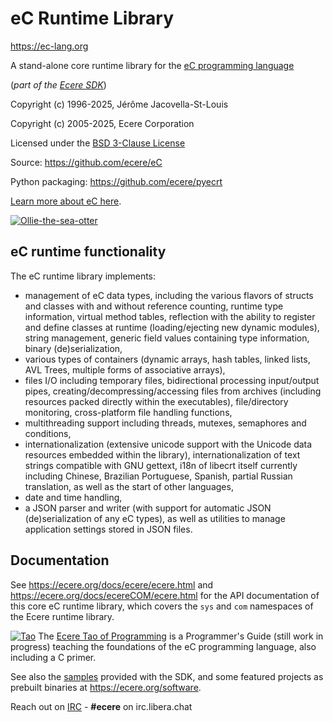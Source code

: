 # eC Runtime Library

https://ec-lang.org

A stand-alone core runtime library for the [eC programming language](https://ec-lang.org)

(_part of the [Ecere SDK](https://ecere.org)_)

Copyright (c) 1996-2025, Jérôme Jacovella-St-Louis

Copyright (c) 2005-2025, Ecere Corporation

Licensed under the [BSD 3-Clause License](https://opensource.org/license/bsd-3-clause)

Source: https://github.com/ecere/eC

Python packaging: https://github.com/ecere/pyecrt

[Learn more about eC here](https://ec-lang.org/overview/).

[![Ollie-the-sea-otter](https://ec-lang.org/images/eC-256.png)](https://ec-lang.org/)

## eC runtime functionality

The eC runtime library implements:

- management of eC data types, including the various flavors of structs and classes with and without reference counting, runtime type information, virtual method tables, reflection with the ability to register and define classes at runtime (loading/ejecting new dynamic modules), string management, generic field values containing type information, binary (de)serialization,
- various types of containers (dynamic arrays, hash tables, linked lists, AVL Trees, multiple forms of associative arrays),
- files I/O including temporary files, bidirectional processing input/output pipes, creating/decompressing/accessing files from archives (including resources packed directly within the executables), file/directory monitoring, cross-platform file handling functions,
- multithreading support including threads, mutexes, semaphores and conditions,
- internationalization (extensive unicode support with the Unicode data resources embedded within the library), internationalization of text strings compatible with GNU gettext, i18n of libecrt itself currently including Chinese, Brazilian Portuguese, Spanish, partial Russian translation, as well as the start of other languages,
- date and time handling,
- a JSON parser and writer (with support for automatic JSON (de)serialization of any eC types), as well as utilities to manage application settings stored in JSON files.

## Documentation

See https://ecere.org/docs/ecere/ecere.html and https://ecere.org/docs/ecereCOM/ecere.html for the API documentation of this core eC runtime library, which covers the `sys` and `com` namespaces of the Ecere runtime library.

[![Tao](https://ecere.com/images/tao.png)](https://ecere.org/tao.pdf)
The [Ecere Tao of Programming](https://ecere.org/tao.pdf) is a Programmer's Guide (still work in progress)
teaching the foundations of the eC programming language, also including a C primer.

See also the [samples](https://github.com/ecere/ecere-sdk/tree/master/samples) provided with the SDK, and some featured projects as prebuilt binaries at https://ecere.org/software.

Reach out on [IRC](https://web.libera.chat/?theme=cli#ecere) - **#ecere** on irc.libera.chat<br>
